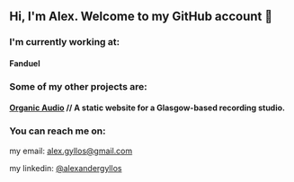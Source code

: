 ## Hi, I'm Alex. Welcome to my GitHub account 👋

<!--### Here are some of my most recent projects:

www.annajwaterston.com - Graphic Designer / Illustrator Portfolio Website

https://momentum-experience.herokuapp.com - Audio-Visual Web App
-->

### I'm currently working at:

#### Fanduel

<!-- #### [Trackographics](https://www.trackographics.com) // Building a mileage and Co2 emissions tracking for mobile and web. -->
<!--A volunteering project for the Scottish Tech Arm building a mobile app for Asylum Seekers.
-->

### Some of my other projects are:

#### [Organic Audio](https://www.theorganicaudio.com) // A static website for a Glasgow-based recording studio.

<!-- #### [Leaf People Records](https://www.leafpeople.uk) // An interactive website for a digital record label. -->

<!-- #### [Momentum](https://momentum-experience.herokuapp.com/) // An interactive web app that makes use of your webcam and machine learning to make music. -->

### You can reach me on:

my email:
alex.gyllos@gmail.com

my linkedin:
[@alexandergyllos](https://www.linkedin.com/in/alexander-gyllos/)

<!--
**alexgyllos/alexgyllos** is a ✨ _special_ ✨ repository because its `README.md` (this file) appears on your GitHub profile.

Here are some ideas to get you started:

- 🔭 I’m currently working on ...
- 🌱 I’m currently learning ...
- 👯 I’m looking to collaborate on ...
- 🤔 I’m looking for help with ...
- 💬 Ask me about ...
- 📫 How to reach me: ...
- 😄 Pronouns: ...
- ⚡ Fun fact: ...
-->
